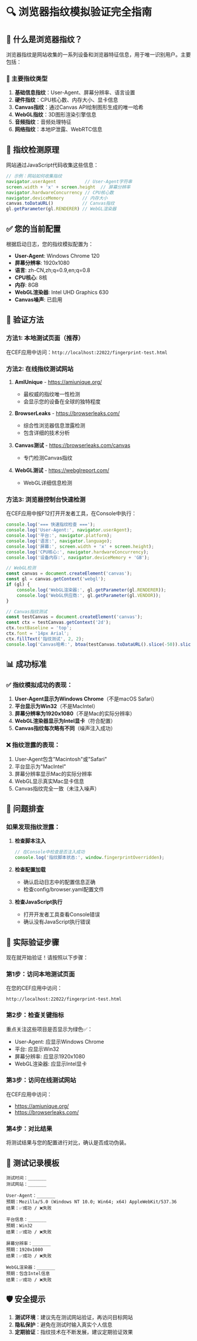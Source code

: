 # 🔍 浏览器指纹模拟验证完全指南

## 📖 什么是浏览器指纹？

浏览器指纹是网站收集的一系列设备和浏览器特征信息，用于唯一识别用户。主要包括：

### 🎯 主要指纹类型
1. **基础信息指纹**：User-Agent、屏幕分辨率、语言设置
2. **硬件指纹**：CPU核心数、内存大小、显卡信息
3. **Canvas指纹**：通过Canvas API绘制图形生成的唯一哈希
4. **WebGL指纹**：3D图形渲染引擎信息
5. **音频指纹**：音频处理特征
6. **网络指纹**：本地IP泄露、WebRTC信息

## 🎯 指纹检测原理

网站通过JavaScript代码收集这些信息：
```javascript
// 示例：网站如何收集指纹
navigator.userAgent           // User-Agent字符串
screen.width + 'x' + screen.height  // 屏幕分辨率
navigator.hardwareConcurrency // CPU核心数
navigator.deviceMemory       // 内存大小
canvas.toDataURL()           // Canvas指纹
gl.getParameter(gl.RENDERER) // WebGL渲染器
```

## ✅ 您的当前配置

根据启动日志，您的指纹模拟配置为：
- **User-Agent**: Windows Chrome 120
- **屏幕分辨率**: 1920x1080
- **语言**: zh-CN,zh;q=0.9,en;q=0.8
- **CPU核心**: 8核
- **内存**: 8GB
- **WebGL渲染器**: Intel UHD Graphics 630
- **Canvas噪声**: 已启用

## 🧪 验证方法

### 方法1: 本地测试页面（推荐）
在CEF应用中访问：`http://localhost:22022/fingerprint-test.html`

### 方法2: 在线指纹测试网站
1. **AmIUnique** - https://amiunique.org/
   - 最权威的指纹唯一性检测
   - 会显示您的设备在全球的独特程度
   
2. **BrowserLeaks** - https://browserleaks.com/
   - 综合性浏览器信息泄露检测
   - 包含详细的技术分析
   
3. **Canvas测试** - https://browserleaks.com/canvas
   - 专门检测Canvas指纹
   
4. **WebGL测试** - https://webglreport.com/
   - WebGL详细信息检测

### 方法3: 浏览器控制台快速检测
在CEF应用中按F12打开开发者工具，在Console中执行：

```javascript
console.log('=== 快速指纹检查 ===');
console.log('User-Agent:', navigator.userAgent);
console.log('平台:', navigator.platform);
console.log('语言:', navigator.language);
console.log('屏幕:', screen.width + 'x' + screen.height);
console.log('CPU核心:', navigator.hardwareConcurrency);
console.log('设备内存:', navigator.deviceMemory + 'GB');

// WebGL检测
const canvas = document.createElement('canvas');
const gl = canvas.getContext('webgl');
if (gl) {
    console.log('WebGL渲染器:', gl.getParameter(gl.RENDERER));
    console.log('WebGL供应商:', gl.getParameter(gl.VENDOR));
}

// Canvas指纹测试
const testCanvas = document.createElement('canvas');
const ctx = testCanvas.getContext('2d');
ctx.textBaseline = 'top';
ctx.font = '14px Arial';
ctx.fillText('指纹测试', 2, 2);
console.log('Canvas哈希:', btoa(testCanvas.toDataURL().slice(-50)).slice(0, 20));
```

## 📊 成功标准

### ✅ 指纹模拟成功的表现：
1. **User-Agent显示为Windows Chrome**（不是macOS Safari）
2. **平台显示为Win32**（不是MacIntel）
3. **屏幕分辨率为1920x1080**（不是Mac的实际分辨率）
4. **WebGL渲染器显示为Intel显卡**（符合配置）
5. **Canvas指纹每次略有不同**（噪声注入成功）

### ❌ 指纹泄露的表现：
1. User-Agent包含"Macintosh"或"Safari"
2. 平台显示为"MacIntel"
3. 屏幕分辨率显示Mac的实际分辨率
4. WebGL显示真实Mac显卡信息
5. Canvas指纹完全一致（未注入噪声）

## 🔧 问题排查

### 如果发现指纹泄露：

1. **检查脚本注入**
   ```javascript
   // 在Console中检查是否注入成功
   console.log('指纹脚本状态:', window.fingerprintOverridden);
   ```

2. **检查配置加载**
   - 确认启动日志中的配置信息正确
   - 检查config/browser.yaml配置文件

3. **检查JavaScript执行**
   - 打开开发者工具查看Console错误
   - 确认没有JavaScript执行错误

## 🎯 实际验证步骤

现在就开始验证！请按照以下步骤：

### 第1步：访问本地测试页面
在您的CEF应用中访问：
```
http://localhost:22022/fingerprint-test.html
```

### 第2步：检查关键指标
重点关注这些项目是否显示为绿色✅：
- User-Agent: 应显示Windows Chrome
- 平台: 应显示Win32
- 屏幕分辨率: 应显示1920x1080
- WebGL渲染器: 应显示Intel显卡

### 第3步：访问在线测试网站
在CEF应用中访问：
- https://amiunique.org/
- https://browserleaks.com/

### 第4步：对比结果
将测试结果与您的配置进行对比，确认是否成功伪装。

## 📝 测试记录模板

```
测试时间：_______
测试网站：_______

User-Agent：_______
预期：Mozilla/5.0 (Windows NT 10.0; Win64; x64) AppleWebKit/537.36
结果：✅成功 / ❌失败

平台信息：_______  
预期：Win32
结果：✅成功 / ❌失败

屏幕分辨率：_______
预期：1920x1080  
结果：✅成功 / ❌失败

WebGL渲染器：_______
预期：包含Intel信息
结果：✅成功 / ❌失败
```

## 🛡️ 安全提示

1. **测试环境**：建议先在测试网站验证，再访问目标网站
2. **隐私保护**：避免在测试时输入真实个人信息
3. **定期验证**：指纹技术在不断发展，建议定期验证效果